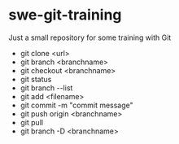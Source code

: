 # swe-git-training
Just a small repository for some training with Git

- git clone \<url\>
- git branch \<branchname\>
- git checkout \<branchname\>
- git status
- git branch --list
- git add \<filename\>
- git commit -m "commit message"
- git push origin \<branchname\>
- git pull
- git branch -D \<branchname\>
